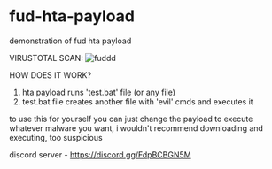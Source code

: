 # fud-hta-payload
demonstration of fud hta payload


VIRUSTOTAL SCAN:
![fuddd](https://github.com/superflanker27/fud-hta-payload/assets/167943046/a0c9dbcf-2c1f-4cc7-bf4e-f5250f25367a)

HOW DOES IT WORK?

1. hta payload runs 'test.bat' file (or any file)
2. test.bat file creates another file with 'evil' cmds and executes it

to use this for yourself you can just change the payload to execute whatever malware you want, i wouldn't recommend downloading and executing, too suspicious

discord server - https://discord.gg/FdpBCBGN5M
